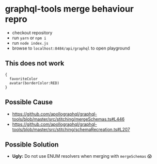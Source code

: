 # graphql-tools merge behaviour repro

- checkout repository
- run `yarn` or `npm i`
- run `node index.js`
- browse to `localhost:8484/api/graphql` to open playground

## This does not work
```gql
{
  favoriteColor
  avatar(borderColor:RED)
}
```

## Possible Cause
- https://github.com/apollographql/graphql-tools/blob/master/src/stitching/mergeSchemas.ts#L446
- https://github.com/apollographql/graphql-tools/blob/master/src/stitching/schemaRecreation.ts#L207

## Possible Solution
- **Ugly:** Do not use ENUM resolvers when merging with `mergeSchemas` :scream: